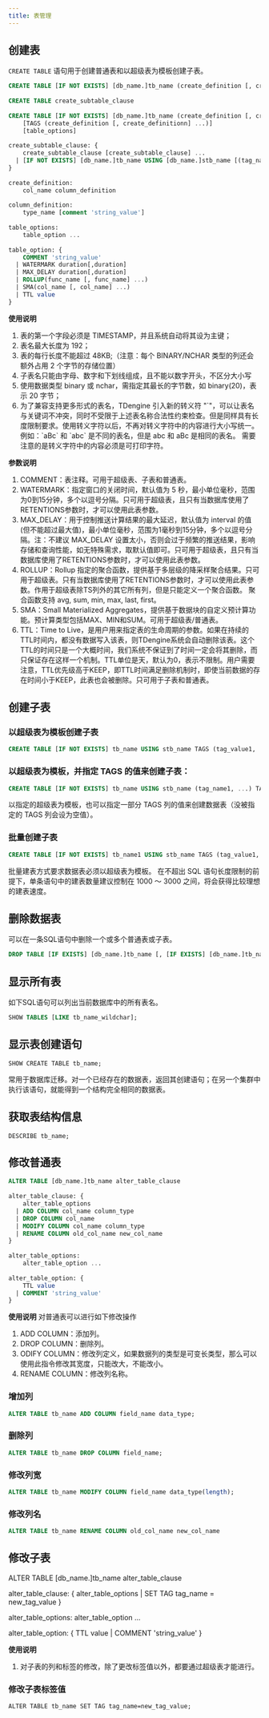 ```yaml
---
title: 表管理
---
```


## 创建表

`CREATE TABLE` 语句用于创建普通表和以超级表为模板创建子表。

```sql
CREATE TABLE [IF NOT EXISTS] [db_name.]tb_name (create_definition [, create_definitionn] ...) [table_options]
 
CREATE TABLE create_subtable_clause
 
CREATE TABLE [IF NOT EXISTS] [db_name.]tb_name (create_definition [, create_definitionn] ...)
    [TAGS (create_definition [, create_definitionn] ...)]
    [table_options]
 
create_subtable_clause: {
    create_subtable_clause [create_subtable_clause] ...
  | [IF NOT EXISTS] [db_name.]tb_name USING [db_name.]stb_name [(tag_name [, tag_name] ...)] TAGS (tag_value [, tag_value] ...)
}
 
create_definition:
    col_name column_definition
 
column_definition:
    type_name [comment 'string_value']
 
table_options:
    table_option ...
 
table_option: {
    COMMENT 'string_value'
  | WATERMARK duration[,duration]
  | MAX_DELAY duration[,duration]
  | ROLLUP(func_name [, func_name] ...)
  | SMA(col_name [, col_name] ...)
  | TTL value
}

```

**使用说明**

1. 表的第一个字段必须是 TIMESTAMP，并且系统自动将其设为主键；
2. 表名最大长度为 192；
3. 表的每行长度不能超过 48KB;（注意：每个 BINARY/NCHAR 类型的列还会额外占用 2 个字节的存储位置）
4. 子表名只能由字母、数字和下划线组成，且不能以数字开头，不区分大小写
5. 使用数据类型 binary 或 nchar，需指定其最长的字节数，如 binary(20)，表示 20 字节；
6. 为了兼容支持更多形式的表名，TDengine 引入新的转义符 "\`"，可以让表名与关键词不冲突，同时不受限于上述表名称合法性约束检查。但是同样具有长度限制要求。使用转义字符以后，不再对转义字符中的内容进行大小写统一。
   例如：\`aBc\` 和 \`abc\` 是不同的表名，但是 abc 和 aBc 是相同的表名。
   需要注意的是转义字符中的内容必须是可打印字符。

**参数说明**
1. COMMENT：表注释。可用于超级表、子表和普通表。
2. WATERMARK：指定窗口的关闭时间，默认值为 5 秒，最小单位毫秒，范围为0到15分钟，多个以逗号分隔。只可用于超级表，且只有当数据库使用了RETENTIONS参数时，才可以使用此表参数。
3. MAX_DELAY：用于控制推送计算结果的最大延迟，默认值为 interval 的值(但不能超过最大值)，最小单位毫秒，范围为1毫秒到15分钟，多个以逗号分隔。注：不建议 MAX_DELAY 设置太小，否则会过于频繁的推送结果，影响存储和查询性能，如无特殊需求，取默认值即可。只可用于超级表，且只有当数据库使用了RETENTIONS参数时，才可以使用此表参数。
4. ROLLUP：Rollup 指定的聚合函数，提供基于多层级的降采样聚合结果。只可用于超级表。只有当数据库使用了RETENTIONS参数时，才可以使用此表参数。作用于超级表除TS列外的其它所有列，但是只能定义一个聚合函数。 聚合函数支持 avg, sum, min, max, last, first。
5. SMA：Small Materialized Aggregates，提供基于数据块的自定义预计算功能。预计算类型包括MAX、MIN和SUM。可用于超级表/普通表。
6. TTL：Time to Live，是用户用来指定表的生命周期的参数。如果在持续的TTL时间内，都没有数据写入该表，则TDengine系统会自动删除该表。这个TTL的时间只是一个大概时间，我们系统不保证到了时间一定会将其删除，而只保证存在这样一个机制。TTL单位是天，默认为0，表示不限制。用户需要注意，TTL优先级高于KEEP，即TTL时间满足删除机制时，即使当前数据的存在时间小于KEEP，此表也会被删除。只可用于子表和普通表。

## 创建子表

### 以超级表为模板创建子表

```sql
CREATE TABLE [IF NOT EXISTS] tb_name USING stb_name TAGS (tag_value1, ...);
```

### 以超级表为模板，并指定 TAGS 的值来创建子表：

```sql
CREATE TABLE [IF NOT EXISTS] tb_name USING stb_name (tag_name1, ...) TAGS (tag_value1, ...);
```

以指定的超级表为模板，也可以指定一部分 TAGS 列的值来创建数据表（没被指定的 TAGS 列会设为空值）。

### 批量创建子表

```sql
CREATE TABLE [IF NOT EXISTS] tb_name1 USING stb_name TAGS (tag_value1, ...) [IF NOT EXISTS] tb_name2 USING stb_name TAGS (tag_value2, ...) ...;
```

批量建表方式要求数据表必须以超级表为模板。 在不超出 SQL 语句长度限制的前提下，单条语句中的建表数量建议控制在 1000 ～ 3000 之间，将会获得比较理想的建表速度。

## 删除数据表

可以在一条SQL语句中删除一个或多个普通表或子表。

```sql
DROP TABLE [IF EXISTS] [db_name.]tb_name [, [IF EXISTS] [db_name.]tb_name] ...
```

## 显示所有表

如下SQL语句可以列出当前数据库中的所有表名。

```sql
SHOW TABLES [LIKE tb_name_wildchar];
```

## 显示表创建语句

```
SHOW CREATE TABLE tb_name;
```

常用于数据库迁移。对一个已经存在的数据表，返回其创建语句；在另一个集群中执行该语句，就能得到一个结构完全相同的数据表。

## 获取表结构信息

```
DESCRIBE tb_name;
```

## 修改普通表

```sql
ALTER TABLE [db_name.]tb_name alter_table_clause
 
alter_table_clause: {
    alter_table_options
  | ADD COLUMN col_name column_type
  | DROP COLUMN col_name
  | MODIFY COLUMN col_name column_type
  | RENAME COLUMN old_col_name new_col_name
}
 
alter_table_options:
    alter_table_option ...
 
alter_table_option: {
    TTL value
  | COMMENT 'string_value'
}

```

**使用说明**
对普通表可以进行如下修改操作
1. ADD COLUMN：添加列。
2. DROP COLUMN：删除列。
3. ODIFY COLUMN：修改列定义，如果数据列的类型是可变长类型，那么可以使用此指令修改其宽度，只能改大，不能改小。
4. RENAME COLUMN：修改列名称。

### 增加列

```sql
ALTER TABLE tb_name ADD COLUMN field_name data_type;
```

### 删除列

```sql
ALTER TABLE tb_name DROP COLUMN field_name;
```

### 修改列宽

```sql
ALTER TABLE tb_name MODIFY COLUMN field_name data_type(length);
```

### 修改列名

```sql
ALTER TABLE tb_name RENAME COLUMN old_col_name new_col_name
```

## 修改子表

ALTER TABLE [db_name.]tb_name alter_table_clause
 
alter_table_clause: {
    alter_table_options
  | SET TAG tag_name = new_tag_value
}
 
alter_table_options:
    alter_table_option ...
 
alter_table_option: {
    TTL value
  | COMMENT 'string_value'
}

**使用说明**
1. 对子表的列和标签的修改，除了更改标签值以外，都要通过超级表才能进行。

### 修改子表标签值

```
ALTER TABLE tb_name SET TAG tag_name=new_tag_value;
```